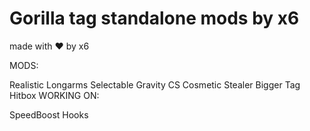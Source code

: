 # Gorilla tag standalone mods by x6
made with ❤️ by x6

MODS:

Realistic Longarms
Selectable Gravity
CS Cosmetic Stealer
Bigger Tag Hitbox
WORKING ON:

SpeedBoost
Hooks
